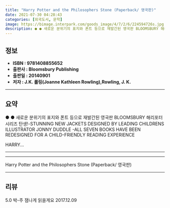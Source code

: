 ```yaml
---
title: "Harry Potter and the Philosophers Stone (Paperback/ 영국판)"
date: 2021-07-30 04:28:43
categories: [외국도서, 문학]
image: https://bimage.interpark.com/goods_image/4/7/2/6/224594726s.jpg
description: ● ● 새로운 분위기의 표지와 폰트 등으로 재발간된 영국판 BLOOMSBURY 해리포터 시리즈 탄생!-STUNNING NEW JACKETS DESIGNED BY LEADING CHILDRENS ILLUSTRATOR JONNY DUDDLE -ALL SEVEN BOOKS HAVE BEE
---
```


## **정보**

- **ISBN : 9781408855652**
- **출판사 : Bloomsbury Publishing**
- **출판일 : 20140901**
- **저자 : J.K. 롤링(Joanne Kathleen Rowling),Rowling, J. K.**

------



## **요약**

●  ●  새로운 분위기의 표지와 폰트 등으로 재발간된 영국판 BLOOMSBURY 해리포터 시리즈 탄생!-STUNNING NEW JACKETS DESIGNED BY LEADING CHILDRENS ILLUSTRATOR JONNY DUDDLE
-ALL SEVEN BOOKS HAVE BEEN REDESIGNED FOR A CHILD-FRIENDLY READING EXPERIENCE


HARRY... 

------



------


Harry Potter and the Philosophers Stone (Paperback/ 영국판) 

------


## **리뷰** 

5.0 박-주 잼나게 읽을게요 2017.12.09 <br/>